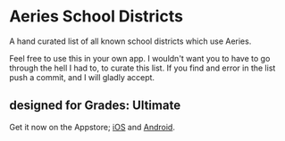 # Aeries School Districts
A hand curated list of all known school districts which use Aeries.

Feel free to use this in your own app. I wouldn't want you to have to go through the hell I had to, to curate this list.
If you find and error in the list push a commit, and I will gladly accept.

## designed for Grades: Ultimate
Get it now on the Appstore; [iOS](https://apps.apple.com/ke/app/grades-ultimate/id1454875287) and
[Android](https://play.google.com/store/apps/details?id=com.arthurf.gradesapp&hl=en_US&gl=US).
